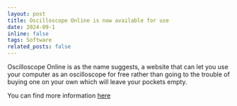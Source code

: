 ```yaml
---
layout: post
title: Oscilloscope Online is now available for use
date: 2024-09-1
inline: false
tags: Software
related_posts: false
---
```


Oscilloscope Online is as the name suggests, a website that can let you use your computer as an oscilloscope for free rather than going to the trouble of buying one on your own which will leave your pockets empty.

You can find more information [here](https://kinghowler.github.io/projects/Oscilloscope-Online/)
